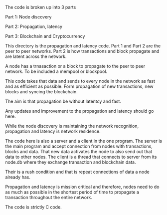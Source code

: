 The code is broken up into 3 parts

Part 1: Node discovery

Part 2: Propagation, latency

Part 3: Blockchain and Cryptocurrency

This directory is the propagation and latency code. Part 1 and Part 2 are the peer to peer networks. Part 2 is how transactions and block propagate and are latent
across the network.

A node has a trnasaction or a block to propagate to the peer to peer network. To be included a mempool or blockpool.

This code takes that data and sends to every node in the network as fast and as efficient as possible. Form propagation of new transactions, new blocks and syncing the blockchain.

The aim is that propagation be without latentcy and fast.

Any updates and improvement to the propagation and latency should go here.

While the node discovery is maintaining the network recognition, propagation and latency is network residence.

The code here is also a server and a client in the one program. The server is the main program and accept connection from nodes with transactions, blocks and data. That new data activates the node to also send out that data to other nodes. 
The client is a thread that connects to server from its node.db where they exchange transaction and blockchain data.

Their is a rush condition and that is repeat connections of data a node already has.

Propagation and latency is mission critical and therefore, nodes need to do as much as possible in the shortest period of time to propagate a transaction
throughout the entire network.

The code is strictly C code.
